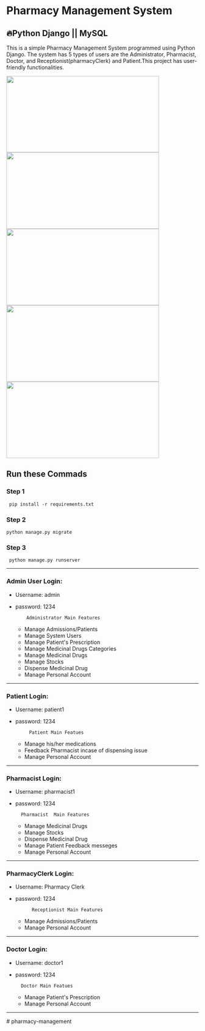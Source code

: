 # Pharmacy Management System
<h2>🔥Python Django || MySQL</h2>
  
  
   <p>This is a simple Pharmacy Management System programmed using Python Django. The system has 5 types of users are the Administrator, Pharmacist, Doctor, and Receptionist(pharmacyClerk) and Patient.This project has user-friendly functionalities.</p>
   
   

<div> <img src="https://github.com/Shreyasgowda6/Pharmacy_Management_System/blob/main/screenshot/Home%20page.jpg" width="400" height="200" />
<img src="https://github.com/Shreyasgowda6/Pharmacy_Management_System/blob/main/screenshot/Pharmacy%20Clerk%20dashboard.jpg" width="400" height="200" />
</div>
<div> <img src="https://github.com/Shreyasgowda6/Pharmacy_Management_System/blob/main/screenshot/Doctor%20Dashboard.jpg" width="400" height="200" />
<img src="https://github.com/Shreyasgowda6/Pharmacy_Management_System/blob/main/screenshot/Pharmacist%20dashboard.jpg" width="400" height="200" />
    <img src="https://github.com/Shreyasgowda6/Pharmacy_Management_System/blob/main/screenshot/patient%20dashboard.png" width="400" height="200" />
</div>

## Run these Commads
### Step 1
     pip install -r requirements.txt
### Step 2
    python manage.py migrate 
        
### Step 3
     python manage.py runserver
-----------------------------------------------------------------------------------

### Admin User Login: 
- Username: admin
- password: 1234  
  
          Administrator Main Features
     - Manage Admissions/Patients
     - Manage System Users
     - Manage Patient's Prescription
     - Manage Medicinal Drugs Categories
     - Manage Medicinal Drugs
     - Manage Stocks
     - Dispense Medicinal Drug
     - Manage Personal Account

------------------------------------------------------------------------------------
### Patient Login:
- Username: patient1
- password: 1234

           Patient Main Featues
     - Manage his/her medications
     - Feedback Pharmacist incase of dispensing issue
     - Manage Personal Account
      
 
-----------------------------------------------------------------------------------
### Pharmacist Login:
- Username: pharmacist1
- password: 1234

        Pharmacist  Main Features
     - Manage Medicinal Drugs
     - Manage Stocks
     - Dispense Medicinal Drug
     - Manage Patient Feedback messeges
     - Manage Personal Account
     
        

-------------------------------------------------------------------------------------
### PharmacyClerk Login:
- Username: Pharmacy Clerk
- password: 1234

            Receptionist Main Features
     - Manage Admissions/Patients
     - Manage Personal Account

------------------------------------------------------------------------------------
### Doctor Login:
- Username: doctor1
- password: 1234
        
        Doctor Main Featues
     - Manage Patient's Prescription
     - Manage Personal Account
   
-----------------------------------------------------------------------------------
#   p h a r m a c y - m a n a g e m e n t  
 
